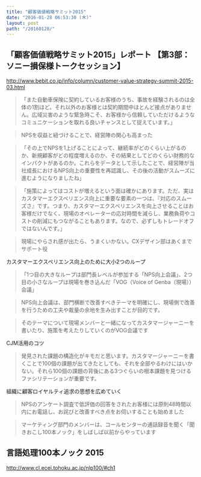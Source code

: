 ```yaml
---
title: "顧客価値戦略サミット2015"
date: "2016-01-28 06:53:30 (木)"
layout: post
path: "/20160128/"
---
```


## 「顧客価値戦略サミット2015」レポート 【第3部：ソニー損保様トークセッション】 

http://www.bebit.co.jp/info/column/customer-value-strategy-summit-2015-03.html

> 「また自動車保険に契約しているお客様のうち、事故を経験されるのは全体の1割ほど。それ以外のお客様とは契約期間中ほとんど接点がありません。広域災害のような緊急時こそ、お客様から信頼していただけるようなコミュニケーションを取れる良いチャンスとして捉えています。」

> NPSを収益と紐づけることで、経営陣の関心も高まった

> 「その上でNPSを1上げることによって、継続率がどのくらい上がるのか、新規顧客がどの程度増えるのか、その結果としてどのくらい財務的なインパクトがあるのか。これらをデータとして示したことで、経営陣が当社成長におけるNPS向上の重要性を再認識し、その後の活動がスムーズに進むようになりましたね」

> 「施策によってはコストが増えるという面は確かにあります。ただ、実はカスタマーエクスペリエンス向上に重要な要素の一つは、『対応のスムーズさ』です。つまり、カスタマーエクスペリエンスを向上させることはお客様だけでなく、現場のオペレーターの応対時間を減らし、業務負荷やコストの削減にもつながることもあります。なので、必ずしもトレードオフではないんです。」

> 現場にやらされ感が出たら、うまくいかない。CXデザイン部はあくまでサポート役

カスタマーエクスペリエンス向上のために大小2つのループ

> 「1つ目の大きなループは部門長レベルが参加する「NPS向上会議」、2つ目の小さなループは現場を巻き込んだ「VOG（Voice of Genba（現場））会議」

> NPS向上会議は、部門横断で改善すべきテーマを明確にし、現場側で改善を行うための工夫や裁量の余地を生み出すことが目的です。

> そのテーマについて現場メンバーと一緒になってカスタマージャーニーを書いたり、施策を考えたりしていくのがVOG会議です

CJM活用のコツ

> 発見された課題の構造化がキモだと思います。カスタマージャーニーを書くことで100個の課題が出てきたとしても、それを全部やるわけにはいかない。それら100個の課題の背後にある3つぐらいの根本課題を見つけるファシリテーションが重要です。

組織に顧客ロイヤルティ追求の思想を広めていく

> NPSのアンケート調査で低評価の回答をされたお客様には原則48時間以内にお電話し、お詫びと改善すべき点をお伺いすることも始めました

> マーケティング部門のメンバーは、コールセンターの通話録音を聞く「聞きおこし100本ノック」をしばしば以前からやっています


## 言語処理100本ノック 2015

http://www.cl.ecei.tohoku.ac.jp/nlp100/#ch1
